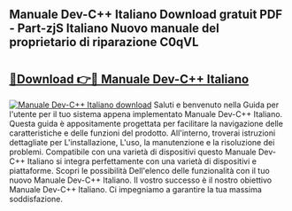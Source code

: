 ## Manuale Dev-C++ Italiano Download gratuit PDF - Part-zjS Italiano Nuovo manuale del proprietario di riparazione C0qVL

# <h2><a href="http://dfa47cy.blite.top/?on=Manuale+Dev-C%2b%2b+Italiano">🔗Download 👉🔴 Manuale Dev-C++ Italiano</a></h2>

[![Manuale Dev-C++ Italiano download](https://i.imgur.com/lujVjoI.png)](http://dfa47cy.blite.top/?on=Manuale+Dev-C%2b%2b+Italiano)
Saluti e benvenuto nella Guida per l'utente per il tuo sistema appena implementato Manuale Dev-C++ Italiano. Questa guida è appositamente progettata per facilitare la navigazione delle caratteristiche e delle funzioni del prodotto. All'interno, troverai istruzioni dettagliate per L'installazione, L'uso, la manutenzione e la risoluzione dei problemi. Compatibile con una varietà di dispositivi questo Manuale Dev-C++ Italiano si integra perfettamente con una varietà di dispositivi e piattaforme. Scopri le possibilità Dell'elenco delle funzionalità con il tuo nuovo Manuale Dev-C++ Italiano. Il vostro successo è il nostro obiettivo Manuale Dev-C++ Italiano. Ci impegniamo a garantire la tua massima soddisfazione.
